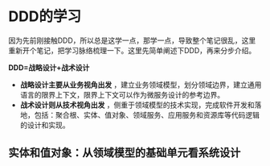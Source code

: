 # DDD的学习

​	因为先前刚接触DDD，所以总是这学一点，那学一点，导致整个笔记很乱，这里重新开个笔记，把学习脉络梳理一下。这里先简单阐述下DDD，再来分步介绍。

**DDD=战略设计+战术设计**

* **战略设计主要从业务视角出发** ，建立业务领域模型，划分领域边界，建立通用语言的限界上下文，限界上下文可以作为微服务设计的参考边界。
* **战术设计则从技术视角出发** ，侧重于领域模型的技术实现，完成软件开发和落地，包括：聚合根、实体、值对象、领域服务、应用服务和资源库等代码逻辑的设计和实现。

## 实体和值对象：从领域模型的基础单元看系统设计

